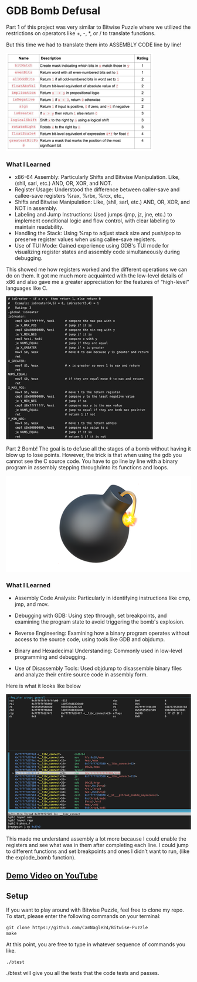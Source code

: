 # GDB Bomb Defusal
Part 1 of this project was very similar to Bitwise Puzzle where we utilized the restrictions on operators like +, -, *, or / to translate functions. 

But this time we had to translate them into ASSEMBLY CODE line by line!

<img src="assets/AllFunctions.png" width="400">

### What I Learned
- x86-64 Assembly: Particularly Shifts and Bitwise Manipulation. Like, (shll, sarl, etc.) AND, OR, XOR, and NOT.
- Register Usage: Understood the difference between caller-save and callee-save registers %rax, %rbx, %rcx, etc.,
- Shifts and Bitwise Manipulation: Like, (shll, sarl, etc.) AND, OR, XOR, and NOT in assembly.
- Labeling and Jump Instructions: Used jumps (jmp, jz, jne, etc.) to implement conditional logic and flow control, with clear labeling to maintain readability.
- Handling the Stack: Using %rsp to adjust stack size and push/pop to preserve register values when using callee-save registers.
- Use of TUI Mode: Gained experience using GDB's TUI mode for visualizing register states and assembly code simultaneously during debugging.

This showed me how registers worked and the different operations we can do on them. It got me much more acquainted with the low-level details of x86 and also gave me a greater appreciation for the features of “high-level” languages like C.

<img src="assets/FunctionsGDB.png" width="400">

Part 2 Bomb! The goal is to defuse all the stages of a bomb without having it blow up to lose points. However, the trick is that when using the gdb you cannot see the C source code. You have to go line by line with a binary program in assembly stepping through/into its functions and loops.

<img src="assets/bomb2.png" width="600">

### What I Learned
- Assembly Code Analysis: Particularly in identifying instructions like cmp, jmp, and mov.

- Debugging with GDB: Using step through, set breakpoints, and examining the program state to avoid triggering the bomb's explosion.

- Reverse Engineering: Examining how a binary program operates without access to the source code, using tools like GDB and objdump.

- Binary and Hexadecimal Understanding: Commonly used in low-level programming and debugging.

- Use of Disassembly Tools: Used objdump to disassemble binary files and analyze their entire source code in assembly form.

Here is what it looks like below

<img src="assets/Bomb.png" width="600">

This made me understand assembly a lot more because I could enable the registers and see what was in them after completing each line. I could jump to different functions and set breakpoints and ones I didn’t want to run, (like the explode_bomb function).

## <a href="https://youtu.be/1Em_wO9VO98"> Demo Video on YouTube </a>

## Setup

If you want to play around with Bitwise Puzzle, feel free to clone my repo. To start, please enter the following commands on your terminal:

```
git clone https://github.com/CamNagle24/Bitwise-Puzzle
make
```

At this point, you are free to type in whatever sequence of commands you like.

```
./btest
```

./btest will give you all the tests that the code tests and passes.
